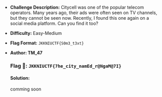 - **Challenge Description:** Citycell was one of the popular telecom operators. Many years ago, their ads were often seen on TV channels, but they cannot be seen now. Recently, I found this one again on a social media platform. Can you find it too?
 - **Difficulty:** Easy-Medium
 - **Flag Format:** `JKKNIUCTF{S0m3_t3xt}`
 - **Author: TM_47**

   ### **Flag 🚩:** `JKKNIUCTF{7he_city_namEd_r@NgaM@7I}`
   #### Solution:
   comming soon
